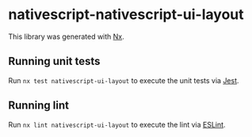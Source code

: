 # nativescript-nativescript-ui-layout

This library was generated with [Nx](https://nx.dev).


## Running unit tests

Run `nx test nativescript-ui-layout` to execute the unit tests via [Jest](https://jestjs.io).


## Running lint

Run `nx lint nativescript-ui-layout` to execute the lint via [ESLint](https://eslint.org/).

